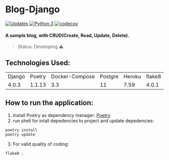# Blog-Django

[![Updates](https://pyup.io/repos/github/ViniciusBrag/blog-django/shield.svg)](https://pyup.io/repos/github/ViniciusBrag/blog-django/)
[![Python 3](https://pyup.io/repos/github/ViniciusBrag/blog-django/python-3-shield.svg)](https://pyup.io/repos/github/ViniciusBrag/blog-django/)
[![codecov](https://codecov.io/gh/ViniciusBrag/blog-django/branch/main/graph/badge.svg?token=LK7fdk5Uwp)](https://codecov.io/gh/ViniciusBrag/blog-django)
#### A sample blog, with CRUD(Create, Read, Update, Delete).


> Status: Developing ⚠️


## Technologies Used:
<table>
  <tr>
    <td>Django</td>
    <td>Poetry</td>
    <td>Docker-Compose</td>
    <td>Postgre</td>
    <td>Heroku</td>
    <td>flake8</td>

  </tr>
  <tr>
    <td>4.0.3</td>
    <td>1.1.13</td>
    <td> 3.3 </td>
    <td>11</td>
    <td>7.59</td>
    <td>4.0.1</td>

  </tr>
</table>

## How to run the application:

1) Install Poetry as dependency manager:
[Poetry](https://python-poetry.org/docs/master#installing-with-the-official-installer)
2) run shell for intall depedencies to project and update depedencies:
``` 
poetry install
poetry update

```
3) For valid quality of coding:
```
flake8 .
```

